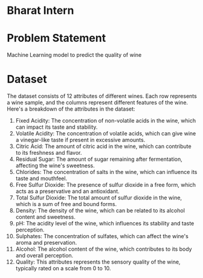 # Bharat Intern
# Problem Statement
Machine Learning model to  predict the quality of wine

# Dataset
The dataset consists of 12 attributes of different wines. Each row represents a wine sample, and the columns represent different features of the wine. Here's a breakdown of the attributes in the dataset: 

  1. Fixed Acidity: The concentration of non-volatile acids in the wine, which can impact its taste and stability.
  2. Volatile Acidity: The concentration of volatile acids, which can give wine a vinegar-like taste if present in excessive amounts.
  3. Citric Acid: The amount of citric acid in the wine, which can contribute to its freshness and flavor.
  4. Residual Sugar: The amount of sugar remaining after fermentation, affecting the wine's sweetness.
  5. Chlorides: The concentration of salts in the wine, which can influence its taste and mouthfeel.
  6. Free Sulfur Dioxide: The presence of sulfur dioxide in a free form, which acts as a preservative and an antioxidant.
  7. Total Sulfur Dioxide: The total amount of sulfur dioxide in the wine, which is a sum of free and bound forms.
  8. Density: The density of the wine, which can be related to its alcohol content and sweetness.
  9. pH: The acidity level of the wine, which influences its stability and taste perception.
  10. Sulphates: The concentration of sulfates, which can affect the wine's aroma and preservation.
  11. Alcohol: The alcohol content of the wine, which contributes to its body and overall perception.
  12. Quality: This attributes represents the sensory quality of the wine, typically rated on a scale from 0 to 10.
